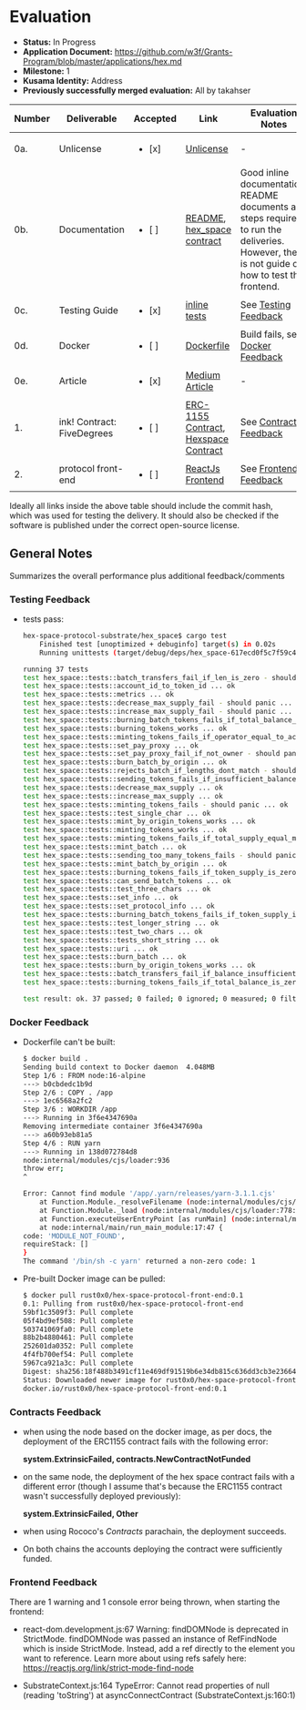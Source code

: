# Evaluation

- **Status:** In Progress
- **Application Document:** https://github.com/w3f/Grants-Program/blob/master/applications/hex.md
- **Milestone:** 1
- **Kusama Identity:** Address
- **Previously successfully merged evaluation:** All by takahser

| Number | Deliverable | Accepted | Link | Evaluation Notes |
| ------ | ----------- | -------- | ---- |----------------- |
| 0a. | Unlicense | <ul><li>[x] </li></ul> | [Unlicense](https://github.com/rust-0x0/hex-space-protocol-substrate/blob/f723f5f3e3c7f7136c0936b648072a7dcd920d85/LICENSE) | - |
| 0b. | Documentation | <ul><li>[ ] </li></ul> | [README](https://github.com/rust-0x0/hex-space-protocol-docs/blob/3f4827905237927de45806e5ab4d834964407d00/README.md), [hex_space contract](https://github.com/rust-0x0/hex-space-protocol-substrate/blob/f723f5f3e3c7f7136c0936b648072a7dcd920d85/hex_space/lib.rs) | Good inline documentation. README documents all steps required to run the deliveries. However, there is not guide on how to test the frontend. |
| 0c. | Testing Guide | <ul><li>[x] </li></ul> | [inline tests](https://github.com/rust-0x0/hex-space-protocol-substrate/blob/f723f5f3e3c7f7136c0936b648072a7dcd920d85/hex_space/lib.rs#L1052) | See [Testing Feedback](#testing-feedback) |
| 0d. | Docker | <ul><li>[ ] </li></ul> | [Dockerfile](https://github.com/rust-0x0/hex-space-protocol-front-end/blob/362c896bb11f91fbe0c1728b93b28ab6db4963d0/Dockerfile) | Build fails, see [Docker Feedback](#docker-feedback) |
| 0e. | Article | <ul><li>[x] </li></ul> | [Medium Article](https://medium.com/@rust.0x0/hex-space-social-graph-487c548c2391) | - |
| 1. |  ink! Contract: FiveDegrees | <ul><li>[ ] </li></ul> | [ERC-1155 Contract](https://github.com/rust-0x0/hex-space-protocol-substrate/tree/f723f5f3e3c7f7136c0936b648072a7dcd920d85/erc1155), [Hexspace Contract](https://github.com/rust-0x0/hex-space-protocol-substrate/tree/f723f5f3e3c7f7136c0936b648072a7dcd920d85/hex_space) | See [Contracts Feedback](#contracts-feedback) |  
| 2. |  protocol front-end  | <ul><li>[ ] </li></ul> | [ReactJs Frontend](https://github.com/rust-0x0/hex-space-protocol-front-end/tree/362c896bb11f91fbe0c1728b93b28ab6db4963d0) | See [Frontend Feedback](#frontend-feedback) |  

Ideally all links inside the above table should include the commit hash,
which was used for testing the delivery. It should also be checked if the software is published under the correct open-source license.

## General Notes

Summarizes the overall performance plus additional feedback/comments

### Testing Feedback

- tests pass:

    ```bash
    hex-space-protocol-substrate/hex_space$ cargo test
        Finished test [unoptimized + debuginfo] target(s) in 0.02s
        Running unittests (target/debug/deps/hex_space-617ecd0f5c7f59c4)

    running 37 tests
    test hex_space::tests::batch_transfers_fail_if_len_is_zero - should panic ... ok
    test hex_space::tests::account_id_to_token_id ... ok
    test hex_space::tests::metrics ... ok
    test hex_space::tests::decrease_max_supply_fail - should panic ... ok
    test hex_space::tests::increase_max_supply_fail - should panic ... ok
    test hex_space::tests::burning_batch_tokens_fails_if_total_balance_is_zero - should panic ... ok
    test hex_space::tests::burning_tokens_works ... ok
    test hex_space::tests::minting_tokens_fails_if_operator_equal_to_account - should panic ... ok
    test hex_space::tests::set_pay_proxy ... ok
    test hex_space::tests::set_pay_proxy_fail_if_not_owner - should panic ... ok
    test hex_space::tests::burn_batch_by_origin ... ok
    test hex_space::tests::rejects_batch_if_lengths_dont_match - should panic ... ok
    test hex_space::tests::sending_tokens_fails_if_insufficient_balance - should panic ... ok
    test hex_space::tests::decrease_max_supply ... ok
    test hex_space::tests::increase_max_supply ... ok
    test hex_space::tests::minting_tokens_fails - should panic ... ok
    test hex_space::tests::test_single_char ... ok
    test hex_space::tests::mint_by_origin_tokens_works ... ok
    test hex_space::tests::minting_tokens_works ... ok
    test hex_space::tests::minting_tokens_fails_if_total_supply_equal_max_supply - should panic ... ok
    test hex_space::tests::mint_batch ... ok
    test hex_space::tests::sending_too_many_tokens_fails - should panic ... ok
    test hex_space::tests::mint_batch_by_origin ... ok
    test hex_space::tests::burning_tokens_fails_if_token_supply_is_zero - should panic ... ok
    test hex_space::tests::can_send_batch_tokens ... ok
    test hex_space::tests::test_three_chars ... ok
    test hex_space::tests::set_info ... ok
    test hex_space::tests::set_protocol_info ... ok
    test hex_space::tests::burning_batch_tokens_fails_if_token_supply_is_zero - should panic ... ok
    test hex_space::tests::test_longer_string ... ok
    test hex_space::tests::test_two_chars ... ok
    test hex_space::tests::tests_short_string ... ok
    test hex_space::tests::uri ... ok
    test hex_space::tests::burn_batch ... ok
    test hex_space::tests::burn_by_origin_tokens_works ... ok
    test hex_space::tests::batch_transfers_fail_if_balance_insufficient - should panic ... ok
    test hex_space::tests::burning_tokens_fails_if_total_balance_is_zero - should panic ... ok

    test result: ok. 37 passed; 0 failed; 0 ignored; 0 measured; 0 filtered out; finished in 0.01s
    ```

### Docker Feedback

- Dockerfile can't be built:

    ```bash
    $ docker build .
    Sending build context to Docker daemon  4.048MB
    Step 1/6 : FROM node:16-alpine
    ---> b0cbdedc1b9d
    Step 2/6 : COPY . /app
    ---> 1ec6568a2fc2
    Step 3/6 : WORKDIR /app
    ---> Running in 3f6e4347690a
    Removing intermediate container 3f6e4347690a
    ---> a60b93eb81a5
    Step 4/6 : RUN yarn
    ---> Running in 138d072784d8
    node:internal/modules/cjs/loader:936
    throw err;
    ^

    Error: Cannot find module '/app/.yarn/releases/yarn-3.1.1.cjs'
        at Function.Module._resolveFilename (node:internal/modules/cjs/loader:933:15)
        at Function.Module._load (node:internal/modules/cjs/loader:778:27)
        at Function.executeUserEntryPoint [as runMain] (node:internal/modules/run_main:77:12)
        at node:internal/main/run_main_module:17:47 {
    code: 'MODULE_NOT_FOUND',
    requireStack: []
    }
    The command '/bin/sh -c yarn' returned a non-zero code: 1
    ```
- Pre-built Docker image can be pulled:

    ```bash
    $ docker pull rust0x0/hex-space-protocol-front-end:0.1
    0.1: Pulling from rust0x0/hex-space-protocol-front-end
    59bf1c3509f3: Pull complete 
    05f4bd9ef508: Pull complete 
    503741069fa0: Pull complete 
    88b2b4880461: Pull complete 
    252601da0352: Pull complete 
    4f4fb700ef54: Pull complete 
    5967ca921a3c: Pull complete 
    Digest: sha256:18f488b3491cf11e469df91519b6e34db815c636dd3cb3e23664e9fd55c06623
    Status: Downloaded newer image for rust0x0/hex-space-protocol-front-end:0.1
    docker.io/rust0x0/hex-space-protocol-front-end:0.1
    ```

### Contracts Feedback

- when using the node based on the docker image, as per docs, the deployment of the ERC1155 contract fails with the following error:
    
    **system.ExtrinsicFailed, contracts.NewContractNotFunded**

- on the same node, the deployment of the hex space contract fails with a different error (though I assume that's because the ERC1155 contract wasn't successfully deployed previously):

    **system.ExtrinsicFailed, Other**

- when using Rococo's *Contracts* parachain, the deployment succeeds.
- On both chains the accounts deploying the contract were sufficiently funded.

### Frontend Feedback

There are 1 warning and 1 console error being thrown, when starting the frontend:

- react-dom.development.js:67 Warning: findDOMNode is deprecated in StrictMode. findDOMNode was passed an instance of RefFindNode which is inside StrictMode. Instead, add a ref directly to the element you want to reference. Learn more about using refs safely here: https://reactjs.org/link/strict-mode-find-node

- SubstrateContext.js:164 TypeError: Cannot read properties of null (reading 'toString')
    at asyncConnectContract (SubstrateContext.js:160:1)